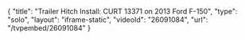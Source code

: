 {
    "title": "Trailer Hitch Install: CURT 13371 on 2013 Ford F-150",
    "type": "solo",
    "layout": "iframe-static",
    "videoId": "26091084",
    "url": "\/tvpembed\/26091084"
}